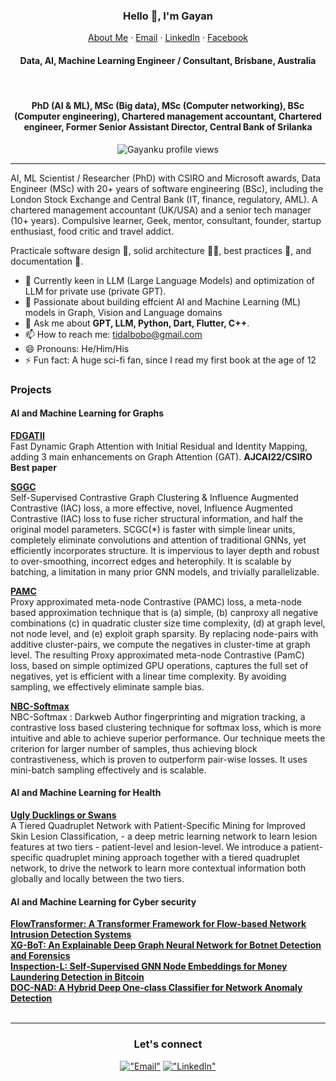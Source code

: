 <p align="center">
  <h3 align="center">Hello 👋, I'm Gayan</h3>
</p>
<p align="center">
    <a href="https://gayanku.github.io">About Me</a>
    ·
    <a href="mailto:tidalbobo@gmail.com">Email</a>
    ·
    <a href="https://www.linkedin.com/in/tidalbobo/">LinkedIn</a>
    ·
    <a href="https://www.facebook.com/gayan.k.kulatilleke">Facebook</a>
</p>
<p align="center">
  <h4 align="center">Data, AI, Machine Learning Engineer / Consultant, Brisbane, Australia</h4>
  <br>
  <h4 align="center">PhD (AI & ML), MSc (Big data), MSc (Computer networking), BSc (Computer engineering), Chartered management accountant, Chartered engineer, Former Senior Assistant Director, Central Bank of Srilanka</h4>
</p>

<p align="center"> 
  <img align="center" src="https://komarev.com/ghpvc/?username=gayanku&color=blue&style=flat-square" alt="Gayanku profile views" />
</p>

<hr/>

AI, ML Scientist / Researcher (PhD) with CSIRO and Microsoft awards, Data Engineer (MSc) with 20+ years of software engineering (BSc), including the London Stock Exchange and Central Bank (IT, finance, regulatory, AML). 
A chartered management accountant (UK/USA) and a senior tech manager (10+ years). 
Compulsive learner, Geek, mentor, consultant, founder, startup enthusiast, food critic and travel addict.

Practicale software design 📲, solid architecture 👷‍♀️, best practices 🧰, and documentation 📖.

- 🔭 Currently keen in LLM (Large Language Models) and optimization of LLM for private use (private GPT).
- 🌱 Passionate about building effcient AI and Machine Learning (ML) models in Graph, Vision and Language domains
- 💬 Ask me about **GPT, LLM, Python, Dart, Flutter, C++**. 
- 📫 How to reach me: [tidalbobo@gmail.com](mailto:tidalbobo@gmail.com)
- 😄 Pronouns: He/Him/His
- ⚡ Fun fact: A huge sci-fi fan, since I read my first book at the age of 12

### Projects
#### AI and Machine Learning for Graphs
[**FDGATII**](https://github.com/gayanku/FDGATII) <br />Fast Dynamic Graph Attention with Initial Residual and Identity Mapping, adding 3 main enhancements on Graph Attention (GAT). **AJCAI22/CSIRO Best paper**
<br />

[**SGGC**](https://github.com/gayanku/SCGC) <br />Self-Supervised Contrastive Graph Clustering & Influence Augmented Contrastive (IAC) loss, a more effective, novel, Influence Augmented Contrastive (IAC) loss to fuse richer structural information, and half the original model parameters. SCGC(*) is faster with simple linear units, completely eliminate convolutions and attention of traditional GNNs, yet efficiently incorporates structure. It is impervious to layer depth and robust to over-smoothing, incorrect edges and heterophily. It is scalable by batching, a limitation in many prior GNN models, and trivially parallelizable.
<br />

[**PAMC**](https://github.com/gayanku/PAMC) <br />Proxy approximated meta-node Contrastive (PAMC) loss, a meta-node based approximation technique that is (a) simple, (b) canproxy all negative combinations (c) in quadratic cluster size time complexity, (d) at graph level, not node level, and (e) exploit graph sparsity. By replacing node-pairs with additive cluster-pairs, we compute the negatives in cluster-time at graph level. The resulting Proxy approximated meta-node Contrastive (PamC) loss, based on simple optimized GPU operations, captures the full set of negatives, yet is efficient with a linear time complexity. By avoiding sampling, we effectively eliminate sample bias.
<br />

[**NBC-Softmax**](https://github.com/gayanku/NBC-Softmax)<br />NBC-Softmax : Darkweb Author fingerprinting and migration tracking,  a contrastive loss based clustering technique for softmax loss, which is more intuitive and able to achieve superior performance. Our technique meets the criterion for larger number of samples, thus achieving block contrastiveness, which is proven to outperform pair-wise losses. It uses mini-batch sampling effectively and is scalable.
<br />

#### AI and Machine Learning for Health
[**Ugly Ducklings or Swans**](https://arxiv.org/pdf/2309.09689.pdf) <br />A Tiered Quadruplet Network with Patient-Specific Mining for Improved Skin Lesion Classification, - a deep metric learning network to learn lesion features at two tiers - patient-level and lesion-level. We introduce a patient-specific quadruplet mining approach together with a tiered quadruplet network, to drive the network to learn more contextual information both globally and locally between the two tiers. 

#### AI and Machine Learning for Cyber security

[**FlowTransformer: A Transformer Framework for Flow-based Network Intrusion Detection Systems**](https://www.sciencedirect.com/science/article/pii/S095741742303066X?via%3Dihub)<br />
[**XG-BoT: An Explainable Deep Graph Neural Network for Botnet Detection and Forensics**](https://www.sciencedirect.com/science/article/pii/S2542660523000707)<br />
[**Inspection-L: Self-Supervised GNN Node Embeddings for Money Laundering Detection in Bitcoin**](https://link.springer.com/article/10.1007/s10489-023-04504-9)<br />
[**DOC-NAD: A Hybrid Deep One-class Classifier for Network Anomaly Detection**](https://ieeexplore.ieee.org/document/10181181/)<br />
<br />

<hr/>

<div align="center"> 
<h3 align="center">Let's connect</h3>

[!["Email"](https://img.shields.io/badge/M-GMail-red)](mailto:tidalbobo@gmail.com)
[!["LinkedIn"](https://img.shields.io/badge/LinkedIn-blue?style=flat&logo=linkedin&labelColor=blue)](https://www.linkedin.com/in/tidalbobo)

</div>

<!--
**gayanku/gayanku** is a ✨ _special_ ✨ repository because its `README.md` (this file) appears on your GitHub profile.

Here are some ideas to get you started:
- 👯 I’m looking to collaborate on ...
-->
